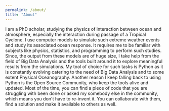 ```yaml
---
permalink: /about/
title: "About"
---
```


I am a PhD scholar, studying the physics of interaction between ocean and
atmosphere, especially the interaction during passage of a Tropical Cyclone. I
use computer models to simulate such extreme weather events and study its
associated ocean response. It requires me to be familiar with subjects like 
physics, statistics, and programming to perform such studies. Since, the output
from these models are of huge size, I take help from the field of Big Data Analysis
and the tools built around it to explore meaningful results from the simulations.
My tool of choice for such tasks is Python as it is constantly evolving 
catering to the need of Big Data Analysis and to some extent Physical
Oceanography. Another reason I keep falling back to using Python is the Open Source Community,
who keep the tools alive and updated. Most of the time, you can find a piece of
code that you are struggling with been done or asked my somebody else in
the community, which means you don't have to re-invent it. You can collaborate with them, find a
solution and make it available to others as well.
